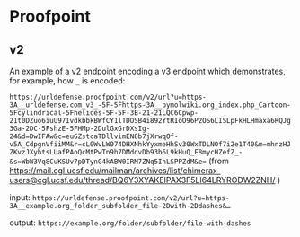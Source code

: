 # Proofpoint

## v2

An example of a v2 endpoint encoding a v3 endpoint which demonstrates, for example, how `_` is encoded:

`https://urldefense.proofpoint.com/v2/url?u=https-3A__urldefense.com_v3_-5F-5Fhttps-3A__pymolwiki.org_index.php_Cartoon-5Fcylindrical-5Fhelices-5F-5F-3B-21-21LQC6Cpwp-21t0DZuo6iuU97IvdkbbkBWfCY1lTDOSB4i892YtRIoO96P2OS6LISLpFkHLHmaxa6RQJg3Ga-2DC-5FshzE-5FHMp-2DulGxGrDXsIg-24&d=DwIFAw&c=euGZstcaTDllvimEN8b7jXrwqOf-v5A_CdpgnVfiiMM&r=cL0WvLW074DHXNhkYyxmeHhSv30WxTDLNOf7i2e1T40&m=mhnzHJZKvzJXyhtsLUafPAoQcMtPwTn9h7DMddvDh93b6L9kHuQ_F8mycHZefZ_-&s=WbW3Vq8CuKSUv7pDTynG4kABW0IRM7ZNq5IhLSPPZdM&e=` (from https://mail.cgl.ucsf.edu/mailman/archives/list/chimerax-users@cgl.ucsf.edu/thread/BQ6Y3XYAKEIPAX3F5LI64LRYRODW2ZNH/ )

input: `https://urldefense.proofpoint.com/v2/url?u=https-3A__example.org_folder_subfolder_file-2Dwith-2Ddashes&…`

output: `https://example.org/folder/subfolder/file-with-dashes`
